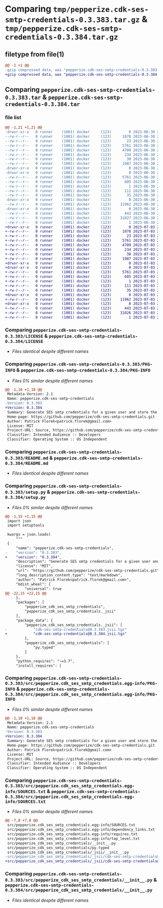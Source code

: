 # Comparing `tmp/pepperize.cdk-ses-smtp-credentials-0.3.383.tar.gz` & `tmp/pepperize.cdk-ses-smtp-credentials-0.3.384.tar.gz`

## filetype from file(1)

```diff
@@ -1 +1 @@
-gzip compressed data, was "pepperize.cdk-ses-smtp-credentials-0.3.383.tar", last modified: Fri Jun 30 23:00:43 2023, max compression
+gzip compressed data, was "pepperize.cdk-ses-smtp-credentials-0.3.384.tar", last modified: Mon Jul  3 22:20:15 2023, max compression
```

## Comparing `pepperize.cdk-ses-smtp-credentials-0.3.383.tar` & `pepperize.cdk-ses-smtp-credentials-0.3.384.tar`

### file list

```diff
@@ -1,21 +1,21 @@
-drwxr-xr-x   0 runner    (1001) docker     (123)        0 2023-06-30 23:00:43.831668 pepperize.cdk-ses-smtp-credentials-0.3.383/
--rw-r--r--   0 runner    (1001) docker     (123)     1078 2023-06-30 23:00:30.000000 pepperize.cdk-ses-smtp-credentials-0.3.383/LICENSE
--rw-r--r--   0 runner    (1001) docker     (123)       23 2023-06-30 23:00:30.000000 pepperize.cdk-ses-smtp-credentials-0.3.383/MANIFEST.in
--rw-r--r--   0 runner    (1001) docker     (123)     5761 2023-06-30 23:00:43.831668 pepperize.cdk-ses-smtp-credentials-0.3.383/PKG-INFO
--rw-r--r--   0 runner    (1001) docker     (123)     4709 2023-06-30 23:00:30.000000 pepperize.cdk-ses-smtp-credentials-0.3.383/README.md
--rw-r--r--   0 runner    (1001) docker     (123)      234 2023-06-30 23:00:30.000000 pepperize.cdk-ses-smtp-credentials-0.3.383/pyproject.toml
--rw-r--r--   0 runner    (1001) docker     (123)       38 2023-06-30 23:00:43.831668 pepperize.cdk-ses-smtp-credentials-0.3.383/setup.cfg
--rw-r--r--   0 runner    (1001) docker     (123)     1987 2023-06-30 23:00:30.000000 pepperize.cdk-ses-smtp-credentials-0.3.383/setup.py
-drwxr-xr-x   0 runner    (1001) docker     (123)        0 2023-06-30 23:00:43.827668 pepperize.cdk-ses-smtp-credentials-0.3.383/src/
-drwxr-xr-x   0 runner    (1001) docker     (123)        0 2023-06-30 23:00:43.831668 pepperize.cdk-ses-smtp-credentials-0.3.383/src/pepperize.cdk_ses_smtp_credentials.egg-info/
--rw-r--r--   0 runner    (1001) docker     (123)     5761 2023-06-30 23:00:43.000000 pepperize.cdk-ses-smtp-credentials-0.3.383/src/pepperize.cdk_ses_smtp_credentials.egg-info/PKG-INFO
--rw-r--r--   0 runner    (1001) docker     (123)      605 2023-06-30 23:00:43.000000 pepperize.cdk-ses-smtp-credentials-0.3.383/src/pepperize.cdk_ses_smtp_credentials.egg-info/SOURCES.txt
--rw-r--r--   0 runner    (1001) docker     (123)        1 2023-06-30 23:00:43.000000 pepperize.cdk-ses-smtp-credentials-0.3.383/src/pepperize.cdk_ses_smtp_credentials.egg-info/dependency_links.txt
--rw-r--r--   0 runner    (1001) docker     (123)      111 2023-06-30 23:00:43.000000 pepperize.cdk-ses-smtp-credentials-0.3.383/src/pepperize.cdk_ses_smtp_credentials.egg-info/requires.txt
--rw-r--r--   0 runner    (1001) docker     (123)       35 2023-06-30 23:00:43.000000 pepperize.cdk-ses-smtp-credentials-0.3.383/src/pepperize.cdk_ses_smtp_credentials.egg-info/top_level.txt
-drwxr-xr-x   0 runner    (1001) docker     (123)        0 2023-06-30 23:00:43.831668 pepperize.cdk-ses-smtp-credentials-0.3.383/src/pepperize_cdk_ses_smtp_credentials/
--rw-r--r--   0 runner    (1001) docker     (123)    11962 2023-06-30 23:00:30.000000 pepperize.cdk-ses-smtp-credentials-0.3.383/src/pepperize_cdk_ses_smtp_credentials/__init__.py
-drwxr-xr-x   0 runner    (1001) docker     (123)        0 2023-06-30 23:00:43.831668 pepperize.cdk-ses-smtp-credentials-0.3.383/src/pepperize_cdk_ses_smtp_credentials/_jsii/
--rw-r--r--   0 runner    (1001) docker     (123)      443 2023-06-30 23:00:30.000000 pepperize.cdk-ses-smtp-credentials-0.3.383/src/pepperize_cdk_ses_smtp_credentials/_jsii/__init__.py
--rw-r--r--   0 runner    (1001) docker     (123)    31027 2023-06-30 23:00:30.000000 pepperize.cdk-ses-smtp-credentials-0.3.383/src/pepperize_cdk_ses_smtp_credentials/_jsii/cdk-ses-smtp-credentials@0.3.383.jsii.tgz
--rw-r--r--   0 runner    (1001) docker     (123)        1 2023-06-30 23:00:30.000000 pepperize.cdk-ses-smtp-credentials-0.3.383/src/pepperize_cdk_ses_smtp_credentials/py.typed
+drwxr-xr-x   0 runner    (1001) docker     (123)        0 2023-07-03 22:20:15.180630 pepperize.cdk-ses-smtp-credentials-0.3.384/
+-rw-r--r--   0 runner    (1001) docker     (123)     1078 2023-07-03 22:19:59.000000 pepperize.cdk-ses-smtp-credentials-0.3.384/LICENSE
+-rw-r--r--   0 runner    (1001) docker     (123)       23 2023-07-03 22:19:59.000000 pepperize.cdk-ses-smtp-credentials-0.3.384/MANIFEST.in
+-rw-r--r--   0 runner    (1001) docker     (123)     5761 2023-07-03 22:20:15.180630 pepperize.cdk-ses-smtp-credentials-0.3.384/PKG-INFO
+-rw-r--r--   0 runner    (1001) docker     (123)     4709 2023-07-03 22:19:59.000000 pepperize.cdk-ses-smtp-credentials-0.3.384/README.md
+-rw-r--r--   0 runner    (1001) docker     (123)      234 2023-07-03 22:19:59.000000 pepperize.cdk-ses-smtp-credentials-0.3.384/pyproject.toml
+-rw-r--r--   0 runner    (1001) docker     (123)       38 2023-07-03 22:20:15.180630 pepperize.cdk-ses-smtp-credentials-0.3.384/setup.cfg
+-rw-r--r--   0 runner    (1001) docker     (123)     1987 2023-07-03 22:19:59.000000 pepperize.cdk-ses-smtp-credentials-0.3.384/setup.py
+drwxr-xr-x   0 runner    (1001) docker     (123)        0 2023-07-03 22:20:15.176630 pepperize.cdk-ses-smtp-credentials-0.3.384/src/
+drwxr-xr-x   0 runner    (1001) docker     (123)        0 2023-07-03 22:20:15.180630 pepperize.cdk-ses-smtp-credentials-0.3.384/src/pepperize.cdk_ses_smtp_credentials.egg-info/
+-rw-r--r--   0 runner    (1001) docker     (123)     5761 2023-07-03 22:20:15.000000 pepperize.cdk-ses-smtp-credentials-0.3.384/src/pepperize.cdk_ses_smtp_credentials.egg-info/PKG-INFO
+-rw-r--r--   0 runner    (1001) docker     (123)      605 2023-07-03 22:20:15.000000 pepperize.cdk-ses-smtp-credentials-0.3.384/src/pepperize.cdk_ses_smtp_credentials.egg-info/SOURCES.txt
+-rw-r--r--   0 runner    (1001) docker     (123)        1 2023-07-03 22:20:15.000000 pepperize.cdk-ses-smtp-credentials-0.3.384/src/pepperize.cdk_ses_smtp_credentials.egg-info/dependency_links.txt
+-rw-r--r--   0 runner    (1001) docker     (123)      111 2023-07-03 22:20:15.000000 pepperize.cdk-ses-smtp-credentials-0.3.384/src/pepperize.cdk_ses_smtp_credentials.egg-info/requires.txt
+-rw-r--r--   0 runner    (1001) docker     (123)       35 2023-07-03 22:20:15.000000 pepperize.cdk-ses-smtp-credentials-0.3.384/src/pepperize.cdk_ses_smtp_credentials.egg-info/top_level.txt
+drwxr-xr-x   0 runner    (1001) docker     (123)        0 2023-07-03 22:20:15.180630 pepperize.cdk-ses-smtp-credentials-0.3.384/src/pepperize_cdk_ses_smtp_credentials/
+-rw-r--r--   0 runner    (1001) docker     (123)    11962 2023-07-03 22:19:59.000000 pepperize.cdk-ses-smtp-credentials-0.3.384/src/pepperize_cdk_ses_smtp_credentials/__init__.py
+drwxr-xr-x   0 runner    (1001) docker     (123)        0 2023-07-03 22:20:15.180630 pepperize.cdk-ses-smtp-credentials-0.3.384/src/pepperize_cdk_ses_smtp_credentials/_jsii/
+-rw-r--r--   0 runner    (1001) docker     (123)      443 2023-07-03 22:19:59.000000 pepperize.cdk-ses-smtp-credentials-0.3.384/src/pepperize_cdk_ses_smtp_credentials/_jsii/__init__.py
+-rw-r--r--   0 runner    (1001) docker     (123)    31026 2023-07-03 22:19:59.000000 pepperize.cdk-ses-smtp-credentials-0.3.384/src/pepperize_cdk_ses_smtp_credentials/_jsii/cdk-ses-smtp-credentials@0.3.384.jsii.tgz
+-rw-r--r--   0 runner    (1001) docker     (123)        1 2023-07-03 22:19:59.000000 pepperize.cdk-ses-smtp-credentials-0.3.384/src/pepperize_cdk_ses_smtp_credentials/py.typed
```

### Comparing `pepperize.cdk-ses-smtp-credentials-0.3.383/LICENSE` & `pepperize.cdk-ses-smtp-credentials-0.3.384/LICENSE`

 * *Files identical despite different names*

### Comparing `pepperize.cdk-ses-smtp-credentials-0.3.383/PKG-INFO` & `pepperize.cdk-ses-smtp-credentials-0.3.384/PKG-INFO`

 * *Files 0% similar despite different names*

```diff
@@ -1,10 +1,10 @@
 Metadata-Version: 2.1
 Name: pepperize.cdk-ses-smtp-credentials
-Version: 0.3.383
+Version: 0.3.384
 Summary: Generate SES smtp credentials for a given user and store the credentials in a SecretsManager Secret.
 Home-page: https://github.com/pepperize/cdk-ses-smtp-credentials.git
 Author: Patrick Florek<patrick.florek@gmail.com>
 License: MIT
 Project-URL: Source, https://github.com/pepperize/cdk-ses-smtp-credentials.git
 Classifier: Intended Audience :: Developers
 Classifier: Operating System :: OS Independent
```

### Comparing `pepperize.cdk-ses-smtp-credentials-0.3.383/README.md` & `pepperize.cdk-ses-smtp-credentials-0.3.384/README.md`

 * *Files identical despite different names*

### Comparing `pepperize.cdk-ses-smtp-credentials-0.3.383/setup.py` & `pepperize.cdk-ses-smtp-credentials-0.3.384/setup.py`

 * *Files 0% similar despite different names*

```diff
@@ -1,15 +1,15 @@
 import json
 import setuptools
 
 kwargs = json.loads(
     """
 {
     "name": "pepperize.cdk-ses-smtp-credentials",
-    "version": "0.3.383",
+    "version": "0.3.384",
     "description": "Generate SES smtp credentials for a given user and store the credentials in a SecretsManager Secret.",
     "license": "MIT",
     "url": "https://github.com/pepperize/cdk-ses-smtp-credentials.git",
     "long_description_content_type": "text/markdown",
     "author": "Patrick Florek<patrick.florek@gmail.com>",
     "bdist_wheel": {
         "universal": true
@@ -22,15 +22,15 @@
     },
     "packages": [
         "pepperize_cdk_ses_smtp_credentials",
         "pepperize_cdk_ses_smtp_credentials._jsii"
     ],
     "package_data": {
         "pepperize_cdk_ses_smtp_credentials._jsii": [
-            "cdk-ses-smtp-credentials@0.3.383.jsii.tgz"
+            "cdk-ses-smtp-credentials@0.3.384.jsii.tgz"
         ],
         "pepperize_cdk_ses_smtp_credentials": [
             "py.typed"
         ]
     },
     "python_requires": "~=3.7",
     "install_requires": [
```

### Comparing `pepperize.cdk-ses-smtp-credentials-0.3.383/src/pepperize.cdk_ses_smtp_credentials.egg-info/PKG-INFO` & `pepperize.cdk-ses-smtp-credentials-0.3.384/src/pepperize.cdk_ses_smtp_credentials.egg-info/PKG-INFO`

 * *Files 0% similar despite different names*

```diff
@@ -1,10 +1,10 @@
 Metadata-Version: 2.1
 Name: pepperize.cdk-ses-smtp-credentials
-Version: 0.3.383
+Version: 0.3.384
 Summary: Generate SES smtp credentials for a given user and store the credentials in a SecretsManager Secret.
 Home-page: https://github.com/pepperize/cdk-ses-smtp-credentials.git
 Author: Patrick Florek<patrick.florek@gmail.com>
 License: MIT
 Project-URL: Source, https://github.com/pepperize/cdk-ses-smtp-credentials.git
 Classifier: Intended Audience :: Developers
 Classifier: Operating System :: OS Independent
```

### Comparing `pepperize.cdk-ses-smtp-credentials-0.3.383/src/pepperize.cdk_ses_smtp_credentials.egg-info/SOURCES.txt` & `pepperize.cdk-ses-smtp-credentials-0.3.384/src/pepperize.cdk_ses_smtp_credentials.egg-info/SOURCES.txt`

 * *Files 0% similar despite different names*

```diff
@@ -7,8 +7,8 @@
 src/pepperize.cdk_ses_smtp_credentials.egg-info/SOURCES.txt
 src/pepperize.cdk_ses_smtp_credentials.egg-info/dependency_links.txt
 src/pepperize.cdk_ses_smtp_credentials.egg-info/requires.txt
 src/pepperize.cdk_ses_smtp_credentials.egg-info/top_level.txt
 src/pepperize_cdk_ses_smtp_credentials/__init__.py
 src/pepperize_cdk_ses_smtp_credentials/py.typed
 src/pepperize_cdk_ses_smtp_credentials/_jsii/__init__.py
-src/pepperize_cdk_ses_smtp_credentials/_jsii/cdk-ses-smtp-credentials@0.3.383.jsii.tgz
+src/pepperize_cdk_ses_smtp_credentials/_jsii/cdk-ses-smtp-credentials@0.3.384.jsii.tgz
```

### Comparing `pepperize.cdk-ses-smtp-credentials-0.3.383/src/pepperize_cdk_ses_smtp_credentials/__init__.py` & `pepperize.cdk-ses-smtp-credentials-0.3.384/src/pepperize_cdk_ses_smtp_credentials/__init__.py`

 * *Files identical despite different names*

